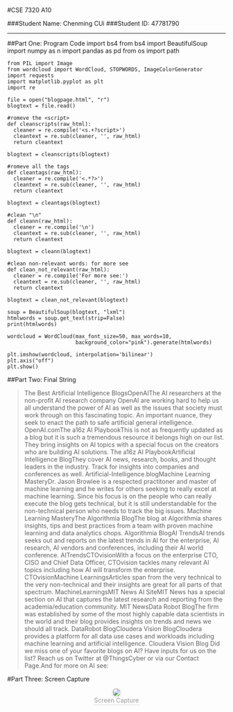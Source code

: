 #CSE 7320 A10

###Student Name: Chenming CUi
###Student ID: 47781790

***

##Part One: Program Code
	import bs4
	from bs4 import BeautifulSoup
	import numpy as n
	import pandas as pd
	from os import path
	
	from PIL import Image
	from wordcloud import WordCloud, STOPWORDS, ImageColorGenerator
	import requests
	import matplotlib.pyplot as plt
	import re
	
	file = open("blogpage.html", "r")
	blogtext = file.read()
	
	#romeve the <script>
	def cleanscripts(raw_html):
	  cleaner = re.compile('<s.+?script>')
	  cleantext = re.sub(cleaner, '', raw_html)
	  return cleantext
	
	blogtext = cleanscripts(blogtext)
	
	#romeve all the tags
	def cleantags(raw_html):
	  cleaner = re.compile('<.*?>')
	  cleantext = re.sub(cleaner, '', raw_html)
	  return cleantext
	
	blogtext = cleantags(blogtext)
	
	#clean "\n"
	def cleann(raw_html):
	  cleaner = re.compile('\n')
	  cleantext = re.sub(cleaner, '', raw_html)
	  return cleantext
	
	blogtext = cleann(blogtext)
	
	#clean non-relevant words: for more see
	def clean_not_relevant(raw_html):
	  cleaner = re.compile('For more see:')
	  cleantext = re.sub(cleaner, '', raw_html)
	  return cleantext
	
	blogtext = clean_not_relevant(blogtext)
	
	soup = BeautifulSoup(blogtext, "lxml")
	htmlwords = soup.get_text(strip=False)
	print(htmlwords)
	
	wordcloud = WordCloud(max_font_size=50, max_words=10,
						  background_color="pink").generate(htmlwords)
		
	plt.imshow(wordcloud, interpolation='bilinear')
	plt.axis("off")
	plt.show()
	
##Part Two: Final String

> The Best Artificial Intelligence BlogsOpenAIThe AI researchers at the non-profit AI research company OpenAI are working hard to help us all understand the power of AI as well as the issues that society must work through on this fascinating topic. An important nuance, they seek to enact the path to safe artificial general intelligence. OpenAI.comThe a16z AI PlaybookThis is not as frequently updated as a blog but it is such a tremendous resource it belongs high on our list. They bring insights on AI topics with a special focus on the creators who are building AI solutions. The a16z AI PlaybookArtificial Intelligence BlogThey cover AI news, research, books, and thought leaders in the industry. Track for insights into companies and conferences as well. Artificial-Intelligence.blogMachine Learning MasteryDr. Jason Browlee is a respected practitoner and master of machine learning and he writes for others seeking to really excel at machine learning. Since his focus is on the people who can really execute the blog gets technical, but it is still understandable for the non-technical person who needs to track the big issues. Machine Learning MasteryThe Algorithmia BlogThe blog at Algorithmia shares insights, tips and best practices from a team with proven machine learning and data analytics chops. Algorithmia BlogAI TrendsAI trends seeks out and reports on the latest trends in AI for the enterprise, AI research, AI vendors and conferences, including their AI world conference. AITrendsCTOvisionWith a focus on the enterprise CTO, CISO and Chief Data Officer, CTOvision tackles many relevant AI topics including how AI will transform the enterprise. CTOvisionMachine LearningsArticles span from the very technical to the very non-technical and their insights are great for all parts of that spectrum. MachineLearningsMIT News AI SiteMIT News has a special section on AI that captures the latest research and reporting from the academia/education community. MIT NewsData Robot BlogThe firm was established by some of the most highly capable data scientists in the world and their blog provides insights on trends and news we should all track. DataRobot BlogCloudera Vision BlogCloudera provides a platform for all data use cases and workloads including machine learning and artificial intelligence. Cloudera Vision Blog Did we miss one of your favorite blogs on AI? Have inputs for us on the list? Reach us on Twitter at @ThingsCyber or via our Contact Page.And for more on AI see:

#Part Three: Screen Capture
<center>
    <img style="border-radius: 0.3125em;
    box-shadow: 0 2px 4px 0 rgba(34,36,38,.12),0 2px 10px 0 rgba(34,36,38,.08);" 
    src="/Users/KevinCui/OneDrive/文档/Graduate/7320/A10/Screen Shot 2019-04-21 at 11.19.31 AM.png">
    <br>
    <div style="color:orange; border-bottom: 1px solid #d9d9d9;
    display: inline-block;
    color: #999;
    padding: 2px;">Screen Capture</div>
</center>

